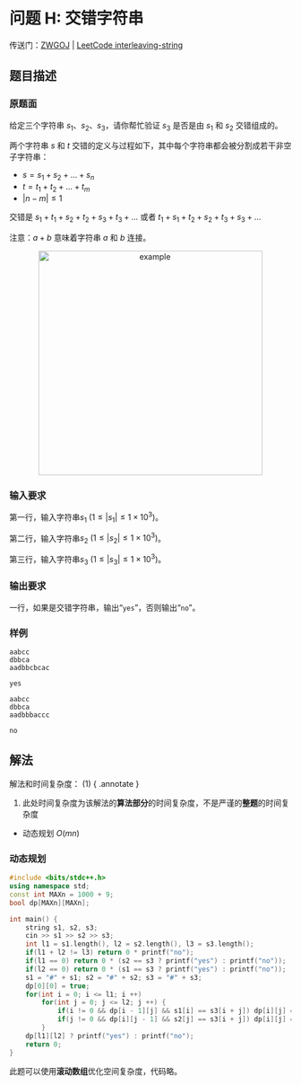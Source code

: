# 问题 H: 交错字符串

传送门：[ZWGOJ](http://81.68.64.169/problem.php?cid=1012&pid=7) | [LeetCode interleaving-string](https://leetcode.cn/problems/interleaving-string/description/)

## 题目描述

### 原题面

给定三个字符串 $s_1$、$s_2$、$s_3$，请你帮忙验证 $s_3$ 是否是由 $s_1$ 和 $s_2$ 交错组成的。

两个字符串 $s$ 和 $t$ 交错的定义与过程如下，其中每个字符串都会被分割成若干非空子字符串：

- $s = s_1 + s_2 + \dots + s_n$
- $t = t_1 + t_2 + \dots + t_m$
- $|n - m| \le 1$

交错是 $s_1 + t_1 + s_2 + t_2 + s_3 + t_3 + \dots$ 或者 $t_1 + s_1 + t_2 + s_2 + t_3 + s_3 + \dots$

注意：$a + b$ 意味着字符串 $a$ 和 $b$ 连接。

<!-- ![pic](image.png){ width="400" } -->
<center><img src="../image2.png" alt="example" width="400px" /></center>
<!---->

### 输入要求

第一行，输入字符串$s_1$ $(1 \le |s_1| \le 1 \times 10^3)$。

第二行，输入字符串$s_2$ $(1 \le |s_2| \le 1 \times 10^3)$。

第三行，输入字符串$s_3$ $(1 \le |s_3| \le 1 \times 10^3)$。

### 输出要求

一行，如果是交错字符串，输出“$\texttt{yes}$”，否则输出“$\texttt{no}$”。

### 样例

<div class="grid" markdown>

```text
aabcc
dbbca
aadbbcbcac
```

```text
yes
```

</div>

<div class="grid" markdown>

```text
aabcc
dbbca
aadbbbaccc
```

```text
no
```

</div>

## 解法

解法和时间复杂度： (1)
{ .annotate }

1.  此处时间复杂度为该解法的**算法部分**的时间复杂度，不是严谨的**整题**的时间复杂度

<!---->
- 动态规划 $O(mn)$

### 动态规划

```cpp
#include <bits/stdc++.h>
using namespace std;
const int MAXn = 1000 + 9;
bool dp[MAXn][MAXn];

int main() {
    string s1, s2, s3;
    cin >> s1 >> s2 >> s3;
    int l1 = s1.length(), l2 = s2.length(), l3 = s3.length();
    if(l1 + l2 != l3) return 0 * printf("no");
    if(l1 == 0) return 0 * (s2 == s3 ? printf("yes") : printf("no"));
    if(l2 == 0) return 0 * (s1 == s3 ? printf("yes") : printf("no"));
    s1 = "#" + s1; s2 = "#" + s2; s3 = "#" + s3;
    dp[0][0] = true;
    for(int i = 0; i <= l1; i ++)
        for(int j = 0; j <= l2; j ++) {
            if(i != 0 && dp[i - 1][j] && s1[i] == s3[i + j]) dp[i][j] = true;
            if(j != 0 && dp[i][j - 1] && s2[j] == s3[i + j]) dp[i][j] = true;
        }
    dp[l1][l2] ? printf("yes") : printf("no");
    return 0;
}
```

此题可以使用**滚动数组**优化空间复杂度，代码略。
